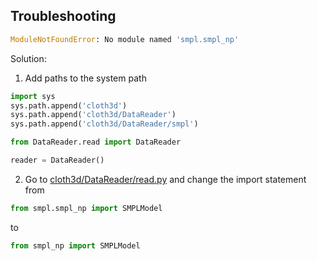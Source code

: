 
## Troubleshooting

```python
ModuleNotFoundError: No module named 'smpl.smpl_np'
```
Solution: 

1. Add paths to the system path
```python
import sys
sys.path.append('cloth3d')
sys.path.append('cloth3d/DataReader')
sys.path.append('cloth3d/DataReader/smpl')

from DataReader.read import DataReader

reader = DataReader()
```
2. Go to [cloth3d/DataReader/read.py](cloth3d/DataReader/read.py) and change the import statement from 
```python
from smpl.smpl_np import SMPLModel
```
to 
```python
from smpl_np import SMPLModel
```